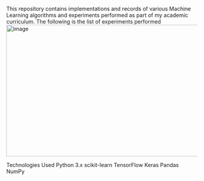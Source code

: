 This repository contains implementations and records of various Machine Learning algorithms and experiments performed as part of my academic curriculum.
The following is the list of experiments performed 
<img width="775" height="348" alt="image" src="https://github.com/user-attachments/assets/6f1e9363-35ec-470f-bc7e-a7710bf01f8d" />

Technologies Used
Python 3.x
scikit-learn
TensorFlow
Keras
Pandas
NumPy
